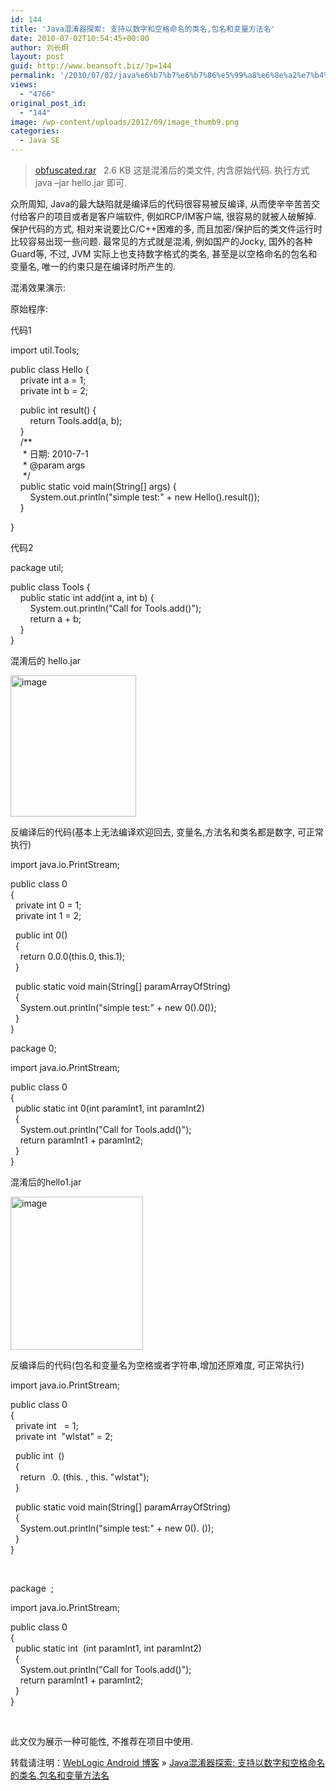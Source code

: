 ```yaml
---
id: 144
title: 'Java混淆器探索: 支持以数字和空格命名的类名,包名和变量方法名'
date: 2010-07-02T10:54:45+00:00
author: 刘长炯
layout: post
guid: http://www.beansoft.biz/?p=144
permalink: '/2010/07/02/java%e6%b7%b7%e6%b7%86%e5%99%a8%e6%8e%a2%e7%b4%a2-%e6%94%af%e6%8c%81%e4%bb%a5%e6%95%b0%e5%ad%97%e5%92%8c%e7%a9%ba%e6%a0%bc%e5%91%bd%e5%90%8d%e7%9a%84%e7%b1%bb%e5%90%8d%e5%8c%85%e5%90%8d%e5%92%8c/'
views:
  - "4766"
original_post_id:
  - "144"
image: /wp-content/uploads/2012/09/image_thumb9.png
categories:
  - Java SE
---
```

> [obfuscated.rar](https://skydrive.live.com/redir?resid=519B3F7AA2172030!1521)&#160;&#160; 2.6 KB 这是混淆后的类文件, 内含原始代码. 执行方式 java –jar hello.jar 即可.

众所周知, Java的最大缺陷就是编译后的代码很容易被反编译, 从而使辛辛苦苦交付给客户的项目或者是客户端软件, 例如RCP/IM客户端, 很容易的就被人破解掉. 保护代码的方式, 相对来说要比C/C++困难的多, 而且加密/保护后的类文件运行时比较容易出现一些问题. 最常见的方式就是混淆, 例如国产的Jocky, 国外的各种Guard等, 不过, JVM 实际上也支持数字格式的类名, 甚至是以空格命名的包名和变量名, 唯一的约束只是在编译时所产生的.

混淆效果演示:

原始程序:

代码1

import util.Tools;

public class Hello {   
&#160;&#160;&#160; private int a = 1;   
&#160;&#160;&#160; private int b = 2;

&#160;&#160;&#160; public int result() {   
&#160;&#160;&#160;&#160;&#160;&#160;&#160; return Tools.add(a, b);   
&#160;&#160;&#160; }   
&#160;&#160;&#160; /**   
&#160;&#160;&#160;&#160; * 日期: 2010-7-1   
&#160;&#160;&#160;&#160; * @param args   
&#160;&#160;&#160;&#160; */   
&#160;&#160;&#160; public static void main(String[] args) {   
&#160;&#160;&#160;&#160;&#160;&#160;&#160; System.out.println("simple test:" + new Hello().result());   
&#160;&#160;&#160; }

}

代码2

package util;

public class Tools {   
&#160;&#160;&#160; public static int add(int a, int b) {   
&#160;&#160;&#160;&#160;&#160;&#160;&#160; System.out.println("Call for Tools.add()");   
&#160;&#160;&#160;&#160;&#160;&#160;&#160; return a + b;   
&#160;&#160;&#160; }   
}

混淆后的 hello.jar

[<img style="border-right-width: 0px; display: inline; border-top-width: 0px; border-bottom-width: 0px; border-left-width: 0px" title="image" border="0" alt="image" src="http://www.beansoft.biz/wp-content/uploads/2010/07/image_thumb.png" width="201" height="226" />](http://www.beansoft.biz/wp-content/uploads/2010/07/image.png)

反编译后的代码(基本上无法编译欢迎回去, 变量名,方法名和类名都是数字, 可正常执行)

import java.io.PrintStream;

public class 0   
{   
&#160; private int 0 = 1;   
&#160; private int 1 = 2;

&#160; public int 0()   
&#160; {   
&#160;&#160;&#160; return 0.0.0(this.0, this.1);   
&#160; }

&#160; public static void main(String[] paramArrayOfString)   
&#160; {   
&#160;&#160;&#160; System.out.println("simple test:" + new 0().0());   
&#160; }   
}

package 0;

import java.io.PrintStream;

public class 0   
{   
&#160; public static int 0(int paramInt1, int paramInt2)   
&#160; {   
&#160;&#160;&#160; System.out.println("Call for Tools.add()");   
&#160;&#160;&#160; return paramInt1 + paramInt2;   
&#160; }   
}

混淆后的hello1.jar

[<img style="border-right-width: 0px; display: inline; border-top-width: 0px; border-bottom-width: 0px; border-left-width: 0px" title="image" border="0" alt="image" src="http://www.beansoft.biz/wp-content/uploads/2010/07/image_thumb1.png" width="212" height="245" />](http://www.beansoft.biz/wp-content/uploads/2010/07/image1.png)

反编译后的代码(包名和变量名为空格或者字符串,增加还原难度, 可正常执行)

import java.io.PrintStream;

public class 0   
{   
&#160; private int&#160;&#160; = 1;   
&#160; private int&#160; "wlstat" = 2;

&#160; public int&#160; ()   
&#160; {   
&#160;&#160;&#160; return&#160; .0. (this. , this. "wlstat");   
&#160; }

&#160; public static void main(String[] paramArrayOfString)   
&#160; {   
&#160;&#160;&#160; System.out.println("simple test:" + new 0(). ());   
&#160; }   
}

&#160;

package&#160; ;

import java.io.PrintStream;

public class 0   
{   
&#160; public static int&#160; (int paramInt1, int paramInt2)   
&#160; {   
&#160;&#160;&#160; System.out.println("Call for Tools.add()");   
&#160;&#160;&#160; return paramInt1 + paramInt2;   
&#160; }   
}

&#160;

此文仅为展示一种可能性, 不推荐在项目中使用.

转载请注明：[WebLogic Android 博客](http://www.beansoft.biz) &raquo; [Java混淆器探索: 支持以数字和空格命名的类名,包名和变量方法名](http://www.beansoft.biz/2010/07/02/java%e6%b7%b7%e6%b7%86%e5%99%a8%e6%8e%a2%e7%b4%a2-%e6%94%af%e6%8c%81%e4%bb%a5%e6%95%b0%e5%ad%97%e5%92%8c%e7%a9%ba%e6%a0%bc%e5%91%bd%e5%90%8d%e7%9a%84%e7%b1%bb%e5%90%8d%e5%8c%85%e5%90%8d%e5%92%8c/)